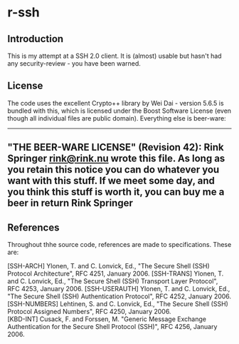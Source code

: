 # r-ssh

## Introduction

This is my attempt at a SSH 2.0 client. It is (almost) usable but hasn't had any security-review - you have been warned.

## License

The code uses the excellent Crypto++ library by Wei Dai - version 5.6.5 is bundled with this, which is licensed under the Boost Software License (even though all individual files are public domain). Everything else is beer-ware:

----------------------------------------------------------------------------
"THE BEER-WARE LICENSE" (Revision 42): Rink Springer <rink@rink.nu> wrote
this file. As long as you retain this notice you can do whatever you want
with this stuff. If we meet some day, and you think this stuff is worth it,
you can buy me a beer in return Rink Springer
----------------------------------------------------------------------------

## References

Throughout thhe source code, references are made to specifications. These are:

[SSH-ARCH]     Ylonen, T. and C. Lonvick, Ed., "The Secure Shell (SSH) Protocol Architecture", RFC 4251, January 2006.
[SSH-TRANS]    Ylonen, T. and C. Lonvick, Ed., "The Secure Shell (SSH) Transport Layer Protocol", RFC 4253, January 2006.
[SSH-USERAUTH] Ylonen, T. and C. Lonvick, Ed., "The Secure Shell (SSH) Authentication Protocol", RFC 4252, January 2006.
[SSH-NUMBERS]  Lehtinen, S. and C. Lonvick, Ed., "The Secure Shell (SSH) Protocol Assigned Numbers", RFC 4250, January 2006.  
[KBD-INT]      Cusack, F. and Forssen, M. "Generic Message Exchange Authentication for the Secure Shell Protocol (SSH)", RFC 4256, January 2006.
